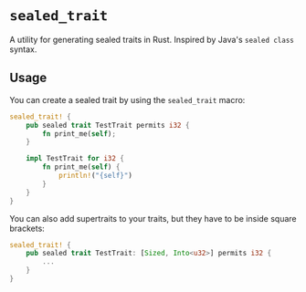 # `sealed_trait`
A utility for generating sealed traits in Rust.
Inspired by Java's `sealed class` syntax.

## Usage
You can create a sealed trait by using the `sealed_trait` macro:
```rs
sealed_trait! {
    pub sealed trait TestTrait permits i32 {
        fn print_me(self);
    }

    impl TestTrait for i32 {
        fn print_me(self) {
            println!("{self}")
        }
    }
}
```
You can also add supertraits to your traits, but they have to be inside square brackets:
```rs
sealed_trait! {
    pub sealed trait TestTrait: [Sized, Into<u32>] permits i32 {
        ...
    }
}
